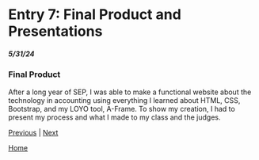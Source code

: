 # Entry 7: Final Product and Presentations
##### 5/31/24

### Final Product
After a long year of SEP, I was able to make a functional website about the technology in accounting using everything I learned about HTML, CSS, Bootstrap, and my LOYO tool, A-Frame. To show my creation, I had to present my process and what I made to my class and the judges. 

[Previous](entry06.md) | [Next](entry08.md)

[Home](../README.md)
